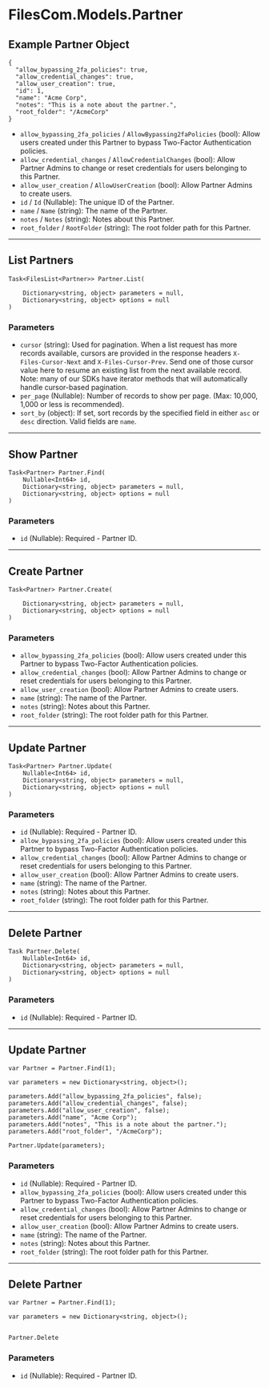 # FilesCom.Models.Partner

## Example Partner Object

```
{
  "allow_bypassing_2fa_policies": true,
  "allow_credential_changes": true,
  "allow_user_creation": true,
  "id": 1,
  "name": "Acme Corp",
  "notes": "This is a note about the partner.",
  "root_folder": "/AcmeCorp"
}
```

* `allow_bypassing_2fa_policies` / `AllowBypassing2faPolicies`  (bool): Allow users created under this Partner to bypass Two-Factor Authentication policies.
* `allow_credential_changes` / `AllowCredentialChanges`  (bool): Allow Partner Admins to change or reset credentials for users belonging to this Partner.
* `allow_user_creation` / `AllowUserCreation`  (bool): Allow Partner Admins to create users.
* `id` / `Id`  (Nullable<Int64>): The unique ID of the Partner.
* `name` / `Name`  (string): The name of the Partner.
* `notes` / `Notes`  (string): Notes about this Partner.
* `root_folder` / `RootFolder`  (string): The root folder path for this Partner.


---

## List Partners

```
Task<FilesList<Partner>> Partner.List(
    
    Dictionary<string, object> parameters = null,
    Dictionary<string, object> options = null
)
```

### Parameters

* `cursor` (string): Used for pagination.  When a list request has more records available, cursors are provided in the response headers `X-Files-Cursor-Next` and `X-Files-Cursor-Prev`.  Send one of those cursor value here to resume an existing list from the next available record.  Note: many of our SDKs have iterator methods that will automatically handle cursor-based pagination.
* `per_page` (Nullable<Int64>): Number of records to show per page.  (Max: 10,000, 1,000 or less is recommended).
* `sort_by` (object): If set, sort records by the specified field in either `asc` or `desc` direction. Valid fields are `name`.


---

## Show Partner

```
Task<Partner> Partner.Find(
    Nullable<Int64> id, 
    Dictionary<string, object> parameters = null,
    Dictionary<string, object> options = null
)
```

### Parameters

* `id` (Nullable<Int64>): Required - Partner ID.


---

## Create Partner

```
Task<Partner> Partner.Create(
    
    Dictionary<string, object> parameters = null,
    Dictionary<string, object> options = null
)
```

### Parameters

* `allow_bypassing_2fa_policies` (bool): Allow users created under this Partner to bypass Two-Factor Authentication policies.
* `allow_credential_changes` (bool): Allow Partner Admins to change or reset credentials for users belonging to this Partner.
* `allow_user_creation` (bool): Allow Partner Admins to create users.
* `name` (string): The name of the Partner.
* `notes` (string): Notes about this Partner.
* `root_folder` (string): The root folder path for this Partner.


---

## Update Partner

```
Task<Partner> Partner.Update(
    Nullable<Int64> id, 
    Dictionary<string, object> parameters = null,
    Dictionary<string, object> options = null
)
```

### Parameters

* `id` (Nullable<Int64>): Required - Partner ID.
* `allow_bypassing_2fa_policies` (bool): Allow users created under this Partner to bypass Two-Factor Authentication policies.
* `allow_credential_changes` (bool): Allow Partner Admins to change or reset credentials for users belonging to this Partner.
* `allow_user_creation` (bool): Allow Partner Admins to create users.
* `name` (string): The name of the Partner.
* `notes` (string): Notes about this Partner.
* `root_folder` (string): The root folder path for this Partner.


---

## Delete Partner

```
Task Partner.Delete(
    Nullable<Int64> id, 
    Dictionary<string, object> parameters = null,
    Dictionary<string, object> options = null
)
```

### Parameters

* `id` (Nullable<Int64>): Required - Partner ID.


---

## Update Partner

```
var Partner = Partner.Find(1);

var parameters = new Dictionary<string, object>();

parameters.Add("allow_bypassing_2fa_policies", false);
parameters.Add("allow_credential_changes", false);
parameters.Add("allow_user_creation", false);
parameters.Add("name", "Acme Corp");
parameters.Add("notes", "This is a note about the partner.");
parameters.Add("root_folder", "/AcmeCorp");

Partner.Update(parameters);
```

### Parameters

* `id` (Nullable<Int64>): Required - Partner ID.
* `allow_bypassing_2fa_policies` (bool): Allow users created under this Partner to bypass Two-Factor Authentication policies.
* `allow_credential_changes` (bool): Allow Partner Admins to change or reset credentials for users belonging to this Partner.
* `allow_user_creation` (bool): Allow Partner Admins to create users.
* `name` (string): The name of the Partner.
* `notes` (string): Notes about this Partner.
* `root_folder` (string): The root folder path for this Partner.


---

## Delete Partner

```
var Partner = Partner.Find(1);

var parameters = new Dictionary<string, object>();


Partner.Delete
```

### Parameters

* `id` (Nullable<Int64>): Required - Partner ID.
